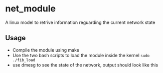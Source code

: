 # net_module
A linux model to retrive information reguarding the current network state 


## Usage 
- Compile the module using make
- Use the two bash scripts to load the module inside the kernel
 `sudo ./fib_load`
- use dmesg to see the state of the network, output should look like this
  
